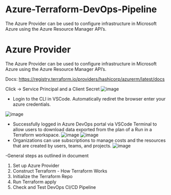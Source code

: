 # Azure-Terraform-DevOps-Pipeline
The Azure Provider can be used to configure infrastructure in Microsoft Azure using the Azure Resource Manager API’s.
# Azure Provider
The Azure Provider can be used to configure infrastructure in Microsoft Azure using the Azure Resource Manager API’s.

Docs: https://registry.terraform.io/providers/hashicorp/azurerm/latest/docs

Click → Service Principal and a Client Secret
![image](https://github.com/Blass2000/Azure-Terraform-DevOps-Pipeline/assets/89789502/d532e02d-3a08-4d9c-af5d-6ddfe157c30c)
- Login to the CLI in VSCode. Automatically rediret the browser enter your azure credentials.

![image](https://github.com/Blass2000/Azure-Terraform-DevOps-Pipeline/assets/89789502/dc55ea40-1ae0-4535-b0fc-10d45e147f48)
- Successfully logged in Azure DevOps portal via VSCode Terminal to allow users to download data exported from the plan of a Run in a Terraform workspace.
![image](https://github.com/Blass2000/Azure-Terraform-DevOps-Pipeline/assets/89789502/f100d591-9764-4d3a-871c-c6f16505da1f)
![image](https://github.com/Blass2000/Azure-Terraform-DevOps-Pipeline/assets/89789502/46fb68dc-47b1-4869-bc41-ecf51a1112c8)
- Organizations can use subscriptions to manage costs and the resources that are created by users, teams, and projects.
![image](https://github.com/Blass2000/Azure-Terraform-DevOps-Pipeline/assets/89789502/b958ff1c-c286-4739-8d07-90e3e579fffc)

-General steps as outlined in document
1. Set up Azure Provider
2. Construct Terraform - How Terraform Works
3. Initialize the Terraform Repo
4. Run Terraform apply
5. Check and Test DevOps CI/CD Pipeline
   
